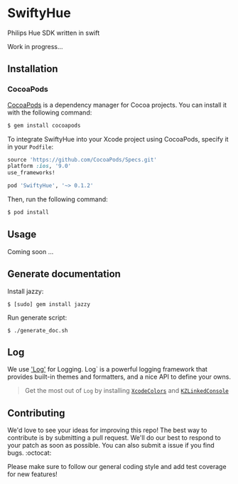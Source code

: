 # SwiftyHue
Philips Hue SDK written in swift

Work in progress...

## Installation

### CocoaPods
[CocoaPods](http://cocoapods.org) is a dependency manager for Cocoa projects. You can install it with the following command:
```bash
$ gem install cocoapods
```

To integrate SwiftyHue into your Xcode project using CocoaPods, specify it in your `Podfile`:
```ruby
source 'https://github.com/CocoaPods/Specs.git'
platform :ios, '9.0'
use_frameworks!

pod 'SwiftyHue', '~> 0.1.2'
```

Then, run the following command:

```bash
$ pod install
```

## Usage

Coming soon ...

## Generate documentation

Install jazzy:

    $ [sudo] gem install jazzy

Run generate script:

    $ ./generate_doc.sh

## Log
We use ['Log'](https://github.com/delba/Log) for Logging. Log` is a powerful logging framework that provides built-in themes and formatters, and a nice API to define your owns.
> Get the most out of `Log` by installing [`XcodeColors`](https://github.com/robbiehanson/XcodeColors) and [`KZLinkedConsole`](https://github.com/krzysztofzablocki/KZLinkedConsole)

## Contributing
We'd love to see your ideas for improving this repo! The best way to contribute is by submitting a pull request. We'll do our best to respond to your patch as soon as possible. You can also submit a issue if you find bugs. :octocat:

Please make sure to follow our general coding style and add test coverage for new features!
